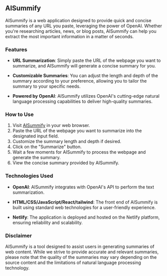 ## AISummify

AISummify is a web application designed to provide quick and concise summaries of any URL you paste, leveraging the power of OpenAI. Whether you're researching articles, news, or blog posts, AISummify can help you extract the most important information in a matter of seconds.

### Features

- **URL Summarization**: Simply paste the URL of the webpage you want to summarize, and AISummify will generate a concise summary for you.
  
- **Customizable Summaries**: You can adjust the length and depth of the summary according to your preference, allowing you to tailor the summary to your specific needs.

- **Powered by OpenAI**: AISummify utilizes OpenAI's cutting-edge natural language processing capabilities to deliver high-quality summaries.

### How to Use

1. Visit [AISummify](https://aisummify.netlify.app) in your web browser.
2. Paste the URL of the webpage you want to summarize into the designated input field.
3. Customize the summary length and depth if desired.
4. Click on the "Summarize" button.
5. Wait a few moments for AISummify to process the webpage and generate the summary.
6. View the concise summary provided by AISummify.

### Technologies Used

- **OpenAI**: AISummify integrates with OpenAI's API to perform the text summarization.
  
- **HTML/CSS/JavaScript/React/tailwind**: The front end of AISummify is built using standard web technologies for a user-friendly experience.

- **Netlify**: The application is deployed and hosted on the Netlify platform, ensuring reliability and scalability.



### Disclaimer

AISummify is a tool designed to assist users in generating summaries of web content. While we strive to provide accurate and relevant summaries, please note that the quality of the summaries may vary depending on the source content and the limitations of natural language processing technology.


